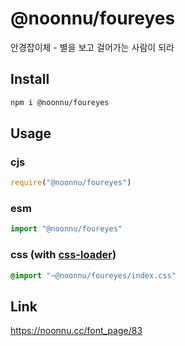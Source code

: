 # @noonnu/foureyes
안경잡이체 - 별을 보고 걸어가는 사람이 되라

## Install
```sh
npm i @noonnu/foureyes
```
## Usage
### cjs
```js
require("@noonnu/foureyes")
```
### esm
```js
import "@noonnu/foureyes"
```
### css (with [css-loader](https://github.com/webpack-contrib/css-loader))
```css
@import "~@noonnu/foureyes/index.css"
```

## Link
https://noonnu.cc/font_page/83